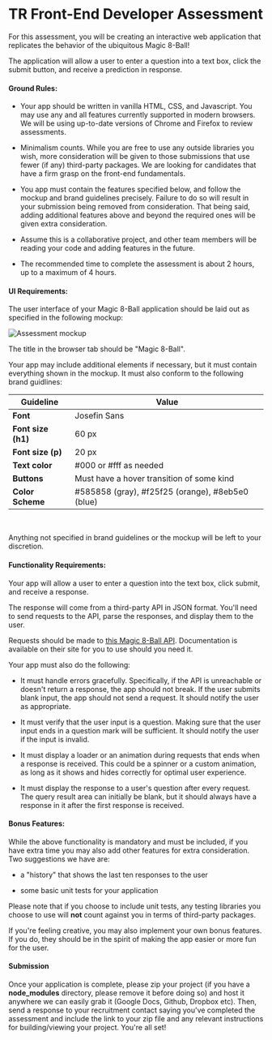# TR Front-End Developer Assessment

For this assessment, you will be creating an interactive web application that replicates the behavior of the ubiquitous Magic 8-Ball!

The application will allow a user to enter a question into a text box, click the submit button, and receive a prediction in response.

#### Ground Rules:

- Your app should be written in vanilla HTML, CSS, and Javascript. You may use any and all features currently supported in modern browsers. We will be using up-to-date versions of Chrome and Firefox to review assessments.

- Minimalism counts. While you are free to use any outside libraries you wish, more consideration will be given to those submissions that use fewer (if any) third-party packages. We are looking for candidates that have a firm grasp on the front-end fundamentals.

- You app must contain the features specified below, and follow the mockup and brand guidelines precisely. Failure to do so will result in your submission being removed from consideration. That being said, adding additional features above and beyond the required ones will be given extra consideration.

- Assume this is a collaborative project, and other team members will be reading your code and adding features in the future.

- The recommended time to complete the assessment is about 2 hours, up to a maximum of 4 hours.

#### UI Requirements:

The user interface of your Magic 8-Ball application should be laid out as specified in the following mockup:

![Assessment mockup](https://twisted-rope-misc.s3.amazonaws.com/assessments/mockup_2020.png)

The title in the browser tab should be "Magic 8-Ball".

Your app may include additional elements if necessary, but it must contain everything shown in the mockup. It must also conform to the following brand guidlines:

Guideline | Value
------------ | -------------
**Font** | Josefin Sans
**Font size (h1)** | 60 px
**Font size (p)** | 20 px
**Text color** | #000 or #fff as needed
**Buttons** | Must have a hover transition of some kind
**Color Scheme** | #585858 (gray), #f25f25 (orange), #8eb5e0 (blue)
<br>

Anything not specified in brand guidelines or the mockup will be left to your discretion.

#### Functionality Requirements:

Your app will allow a user to enter a question into the text box, click submit, and receive a response.

The response will come from a third-party API in JSON format. You'll need to send requests to the API, parse the responses, and display them to the user.

Requests should be made to [this Magic 8-Ball API](https://8ball.delegator.com/). Documentation is available on their site for you to use should you need it.

Your app must also do the following:

- It must handle errors gracefully. Specifically, if the API is unreachable or doesn't return a response, the app should not break. If the user submits blank input, the app should not send a request. It should notify the user as appropriate.

- It must verify that the user input is a question. Making sure that the user input ends in a question mark will be sufficient. It should notify the user if the input is invalid.

- It must display a loader or an animation during requests that ends when a response is received. This could be a spinner or a custom animation, as long as it shows and hides correctly for optimal user experience.

- It must display the response to a user's question after every request. The query result area can initially be blank, but it should always have a response in it after the first response is received.

#### Bonus Features:

While the above functionality is mandatory and must be included, if you have extra time you may also add other features for extra consideration. Two suggestions we have are:

- a "history" that shows the last ten responses to the user

- some basic unit tests for your application

Please note that if you choose to include unit tests, any testing libraries you choose to use will **not** count against you in terms of third-party packages.

If you're feeling creative, you may also implement your own bonus features. If you do, they should be in the spirit of making the app easier or more fun for the user.

#### Submission

Once your application is complete, please zip your project (if you have a **node_modules** directory, please remove it before doing so) and host it anywhere we can easily grab it (Google Docs, Github, Dropbox etc). Then, send a response to your recruitment contact saying you've completed the assessment and include the link to your zip file and any relevant instructions for building/viewing your project. You're all set!